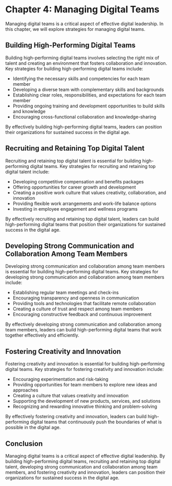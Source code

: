 Chapter 4: Managing Digital Teams
=================================

Managing digital teams is a critical aspect of effective digital leadership. In this chapter, we will explore strategies for managing digital teams.

Building High-Performing Digital Teams
--------------------------------------

Building high-performing digital teams involves selecting the right mix of talent and creating an environment that fosters collaboration and innovation. Key strategies for building high-performing digital teams include:

* Identifying the necessary skills and competencies for each team member
* Developing a diverse team with complementary skills and backgrounds
* Establishing clear roles, responsibilities, and expectations for each team member
* Providing ongoing training and development opportunities to build skills and knowledge
* Encouraging cross-functional collaboration and knowledge-sharing

By effectively building high-performing digital teams, leaders can position their organizations for sustained success in the digital age.

Recruiting and Retaining Top Digital Talent
-------------------------------------------

Recruiting and retaining top digital talent is essential for building high-performing digital teams. Key strategies for recruiting and retaining top digital talent include:

* Developing competitive compensation and benefits packages
* Offering opportunities for career growth and development
* Creating a positive work culture that values creativity, collaboration, and innovation
* Providing flexible work arrangements and work-life balance options
* Investing in employee engagement and wellness programs

By effectively recruiting and retaining top digital talent, leaders can build high-performing digital teams that position their organizations for sustained success in the digital age.

Developing Strong Communication and Collaboration Among Team Members
--------------------------------------------------------------------

Developing strong communication and collaboration among team members is essential for building high-performing digital teams. Key strategies for developing strong communication and collaboration among team members include:

* Establishing regular team meetings and check-ins
* Encouraging transparency and openness in communication
* Providing tools and technologies that facilitate remote collaboration
* Creating a culture of trust and respect among team members
* Encouraging constructive feedback and continuous improvement

By effectively developing strong communication and collaboration among team members, leaders can build high-performing digital teams that work together effectively and efficiently.

Fostering Creativity and Innovation
-----------------------------------

Fostering creativity and innovation is essential for building high-performing digital teams. Key strategies for fostering creativity and innovation include:

* Encouraging experimentation and risk-taking
* Providing opportunities for team members to explore new ideas and approaches
* Creating a culture that values creativity and innovation
* Supporting the development of new products, services, and solutions
* Recognizing and rewarding innovative thinking and problem-solving

By effectively fostering creativity and innovation, leaders can build high-performing digital teams that continuously push the boundaries of what is possible in the digital age.

Conclusion
----------

Managing digital teams is a critical aspect of effective digital leadership. By building high-performing digital teams, recruiting and retaining top digital talent, developing strong communication and collaboration among team members, and fostering creativity and innovation, leaders can position their organizations for sustained success in the digital age.
